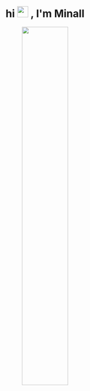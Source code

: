 <h1 align="center">hi
 <img src="https://media.giphy.com/media/hvRJCLFzcasrR4ia7z/giphy.gif" width="30px"/>
 , I'm Minall</h1>
<p align="center"><img src="https://github.com/user-attachments/assets/3d00b243-81b6-4485-ace5-3ab1523e1f58" width="50%"/></p>

